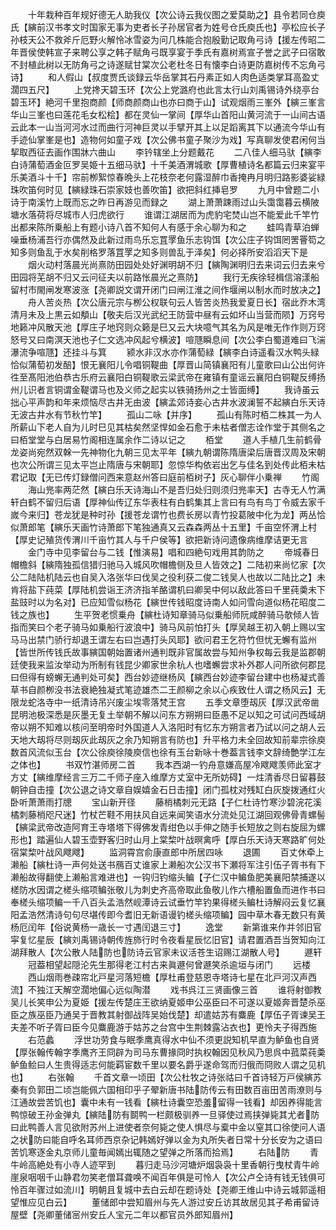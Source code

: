 <!-- { "loadSidebar": true } -->
　　十年栽种百年规好德无人助我仪【次公诗云我仪图之爱莫助之】县令若同仓庾氏【縯前汉书孝文时国家无事为吏者长子孙居官者为姓号仓氏庾氏也】亭松应长子孙枝天公不救斧斤厄野火解怜冰雪姿为问几株能合抱殷勤记取角弓诗【援左传昭二年晋侯使韩宣子来聘公享之韩子赋角弓既享宴于季氏有嘉树焉宣子誉之武子曰宿敢不封植此树以无防角弓之诗遂赋甘棠次公老杜冬日有懐李白诗更防嘉树传不忘角弓诗】
　　和人假山【叔度贾氏谈録云华岳掌其石丹素正如人肉色适类掌耳高盈丈濶四五尺】
　　上党搀天碧玉环【次公上党潞府也此言太行山刘禹锡诗外绕亭台碧玉环】絶河千里抱商颜【师商颜商山也亦曰商于山】试观烟雨三峯外【縯三峯言华山三峯也曰莲花毛女松桧】都在灵仙一掌间【厚华山首阳山黄河流于一山间古语云此本一山当河河水过而曲行河神巨灵以手擘开其上以足蹈离其下以通流今华山有手迹仙掌峯是也】造物何如童子戏【次公佛书童子聚沙为戏】写真聊发使君闲何当挈取西征去画作围牀六曲山
　　李钤辖坐上分题戴花
　　二八佳人细马驮【縯李白诗蒲萄酒金叵罗吴姫十五细马驮】十千美酒渭城歌【厚曹植诗名都篇云归来宴平乐美酒斗十千】帘前栁絮惊春晩头上花枝奈老何露湿醉巾香掩冉月明归路影婆娑緑珠吹笛何时见【縯緑珠石崇家妓也善吹笛】欲把斜红挿皂罗
　　九月中曾题二小诗于南溪竹上既而忘之昨日再游见而録之
　　湖上萧萧踈雨过山头霭霭暮云横陂塘水落荷将尽城市人归虎欲行
　　谁谓江湖居而为虎豹宅焚山岂不能爱此千竿竹出都来陈所乗船上有题小诗八首不知何人有感于余心聊为和之
　　蛙鸣青草泊蝉噪垂杨浦吾行亦偶然及此新过雨鸟乐忘罝罦鱼乐志钩饵【次公庄子钩饵罔罟罾笱之知多则鱼乱于水矣削格罗落罝罦之知多则兽乱于泽矣】何必择所安滔滔天下是
　　烟火动村落晨光尚熹防田园处处好渊明胡不归【縯陶渊明归去来词云归去来兮田园将芜胡不归又云问征夫以前路怅晨光之熹防】
　　我行无疾徐轻楫信溶漾船留村市閙闸发寒波涨【尧卿説文谓开闭门曰闸江淮之间作堰闸以制水而时放决之】
　　舟人苦炎热【次公唐元宗与栁公权联句云人皆苦炎热我爱夏日长】宿此乔木湾清月未及上黒云如頺山【敬夫后汉光武纪王防营中昼有云如坏山当营而陨】万窍号地籁冲风散天池【厚庄子地窍则众籁是巳又云大块噫气其名为风是唯无作作则万窍怒号又曰南溟天池也子仁文选冲风起兮横波】喧豗瞬息间【次公李白蜀道难曰飞湍瀑流争喧豗】还挂斗与箕
　　颍水非汉水亦作蒲萄緑【縯李白诗遥看汉水鸭头緑恰似蒲萄初发醅】恨无襄阳儿令唱铜鞮曲【厚晋山简镇襄阳有儿童歌曰山公出何许徃至髙阳池伯恭古乐府云襄阳白铜鞮歌云梁武帝在雍镇有童谣云襄阳白铜鞮反缚扬州儿识者言铜谓金鞮谓马也及义师之起实以铁骑扬州之士皆面缚】
　　我诗虽云拙心平声韵和年来烦恼尽古井无由波【縯孟郊诗妾心古井水波澜誓不起縯白乐天诗无波古井水有节秋竹竿】
　　孤山二咏【并序】
　　孤山有陈时栢二株其一为人所薪山下老人自为儿时巳见其枯矣然坚悍如金石愈于未枯者僧志诠作堂于其侧名之曰栢堂堂与白居易竹阁相连属余作二诗以记之
　　栢堂
　　道人手植几生前鹤骨龙姿尚宛然双榦一先神物化九朝三见太平年【縯九朝谓陈隋唐梁后唐晋汉周及宋朝也次公所谓三见太平岂止隋唐与宋朝耶】忽惊华构依岩出乞与佳名到处传此栢未枯君记取【无已传灯録僧问西来意赵州答曰庭前栢树子】灰心聊伴小乗禅
　　竹阁
　　海山兠率两茫然【縯白乐天诗海山不是吾归处归则须归兠率天】古寺无人竹满轩白鹤不留归后语【厚神仙传辽东华表柱有白鹤集其上言曰有鸟有鸟丁令威去家千嵗今来归】苍龙犹是种时孙【援苍龙谓竹也费长房以青竹投葛陂中化为龙】两丛恰似萧郎笔【縯乐天画竹诗萧郎下笔独通真又云森森两丛十五里】千亩空怀渭上村【厚史记殖货传渭川千亩竹其人与千户侯等】欲把新诗问遗像病维摩诘更无言
　　金门寺中见李留台与二钱【惟演易】唱和四絶句戏用其韵防之
　　帝城春日帽檐斜【縯隋独孤信猎归驰马入城风吹帽檐侧及旦人皆效之】二陆初来尚忆家【次公二陆陆机陆云也自吴入洛张华曰伐吴之役利获二俊二钱吴人也故以二陆比之】未肯将盐下莼菜【厚陆机尝诣王济济指羊酪谓机曰卿吴中何以敌此答曰千里莼羮未下盐豉时以为名对】已应知雪似杨花【縯世传钱昭度诗南人如问雪向道似杨花昭度二钱之族也】
　　生平贺老惯乗舟【縯杜诗知章骑马似乗船师阮咸醉骑马欹倾人皆指而笑曰个老子骑马如乗船行波浪中】骑马风前怕打头【厚吴越王初入朝上赐以宝马马出禁门骄行却退王谓左右曰岂遇打头风耶】欲问君王乞符竹但忧无蠏有监州【皆世所传钱氏故事縯国朝始置诸州通判既非官属故尝与知州争权每云我是监郡朝廷使我来监汝举动为所制有钱昆少卿家世余杭人也嗜蠏尝求补外郡人问所欲何郡昆曰但得有螃蠏无通判处可矣】西台妙迹继杨风【縯西台妙迹李留台建中也杨凝式善草书自颜栁没书法衰絶独凝式笔迹雄杰二王颜柳之余以心疾致仕人谓之杨风云】无限龙蛇洛寺中一纸清诗吊兴废尘埃零落梵王宫
　　五季文章堕刼灰【厚汉武帝凿昆明池极深悉是灰墨无复土举朝不解以问东方朔朔曰臣愚不足以知之可试问西域胡帝以朔不知难以核问至明帝时外国道人入洛阳时有忆东方朔言者乃试以问之胡人云天地大刼将尽则刼灰此刼灰之余乃知朔言有防也】升平格力未全回故知前辈宗徐庾数首风流似玉台【次公徐庾徐陵庾信也徐有玉台新咏十巻葢言钱李文辞绮艶学江左之体也】
　　书双竹湛师房二首
　　我本西湖一钓舟意嫌高屋冷飕飕羡师此室才方丈【縯维摩经言三万二千师子座入维摩方丈室中无所妨碍】一炷清香尽日留暮鼓朝钟自击撞【次公退之诗文章自娱嬉金石日击撞】闭门孤枕对残缸白灰旋拨通红火卧听萧萧雨打牕
　　宝山新开径
　　藤梢橘刺元无路【子仁杜诗竹寒沙碧浣花溪橘刺藤梢咫尺迷】竹杖芒鞋不用扶风自远来闻笑语水分流处见江湖回观佛骨青螺髻【縯梁武帝改造阿育王寺塔塔下得佛发青绀色以手伸之随手长短放之则右旋屈为螺形也】踏遍仙人碧玉壶野客归时山月上棠棃叶战暝禽呼【厚白乐天诗天寒路旷何处宿棠棃叶战风飕飕】
　　监洞霄宫俞康直郎中所居四咏
　　退圃
　　百丈休牵上濑船【縯杜诗一声何处送书鴈百丈谁家上濑船次公汉书下瀬将军注引伍子胥书有下濑船故得翻使上濑船言难进也】一钩归钓缩头鳊【子仁汉中鳊鱼肥美襄阳禁捕遂以槎防水因谓之槎头缩项鳊张敬儿为刺史齐高帝取此鱼敬儿作六槽船置鱼而进作书曰奉槎头缩项鳊一千八百头孟浩然岘潭诗云试垂竹竿钓果得槎头鳊杜诗解闷云复忆襄阳孟浩然清诗句句尽堪传即今耆旧无新语谩钓槎头缩项鳊】园中草木春无数只有黄杨厄闰年【俗说黄杨一歳长一寸遇闰退三寸】
　　逸堂
　　新第谁来作并邻旧官寜复忆星辰【縯刘禹锡诗朝传旌斾行时令夜看星辰忆旧官】请君置酒吾当贺知向江湖拜散人【次公散人陆防也防诗云官家未议活苍生诏赐江湖散人号】
　　遯轩
　　冠葢相望起隠沦先生那得老江村古来眞遯何曾遯笑杀逾垣与闭门
　　远楼
　　西山烟雨巻疎帘北戸星河落短檐【厚杜甫登慈恩寺塔诗七星在北戸河汉声西流】不独江天解空濶地偏心远似陶潜
　　戏书呉江三贤画像三首
　　谁将射御教吴儿长笑申公为夏姫【援左传楚庄王欲纳夏姬申公巫臣曰不可遂以夏姬奔晋楚杀巫臣之族巫臣乃通吴于晋教其射御战阵吴始伐楚】却遣姑苏有麋鹿【厚伍子胥谏吴王夫差不听子胥曰臣今见麋鹿游于姑苏之台宫中生荆棘露沾衣也】更怜夫子得西施
　　右范蠡
　　浮世功劳食与眠季鹰真得水中仙不须更説知机早直为鲈鱼也自贤【厚张翰传翰字季鹰齐王冏辟为司马东曹掾冏时执权翰因见秋风乃思呉中菰菜莼羮鲈鱼鲙曰人生贵得适志何能羁宦数千里以要名爵乎遂命驾而归俄而冏败人谓之见机也】
　　右张翰
　　千首文章一顷田【次公杜牧之诗张祜曰千首诗轻万戸侯縯苏秦有负郭田二顷岂能佩六国相印乎子翚新唐书陆防传云有田数百亩田苦雨潦则与江通故尝苦饥也】囊中未有一钱看【縯杜诗囊空恐羞留得一钱看】却因养得能言鸭惊破王孙金弹丸【縯陆防有鬬鸭一栏颇极驯养一旦驿使过焉挟弹毙其尤者防曰此鸭善人言见欲附苏州上进使者奈何毙之使人惧尽与槖中金以窒其口徐使问人语之状防曰能自呼名耳师西京杂记韩嫣好弹以金为丸所失者日常十分长安为之语曰苦饥寒逐金丸京师儿童毎闻嫣出辄随之望弹之所落而拾焉】
　　右陆防
　　青牛岭高絶处有小寺人迹罕到
　　暮归走马沙河塘炉烟袅袅十里香朝行曳杖青牛岭崖泉咽咽千山静君勿笑老僧耳聋唤不闻百年俱是可怜人【次公卢仝诗有钱无钱俱可怜百年骤过如流川】明朝且复城中去白云却在题诗处【尧卿王维山中诗云城郭遥相望惟应见白云】
　　董储郎中尝知眉州与先人游过安丘访其故居见其子希甫留诗屋壁【尧卿董储宻州安丘人宝元二年以都官员外郎知眉州】
